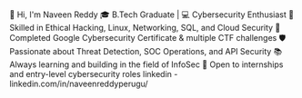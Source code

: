 👋 Hi, I'm Naveen Reddy
🎓 B.Tech Graduate | 💻 Cybersecurity Enthusiast
🔐 Skilled in Ethical Hacking, Linux, Networking, SQL, and Cloud Security
🏅 Completed Google Cybersecurity Certificate & multiple CTF challenges
🛡️ Passionate about Threat Detection, SOC Operations, and API Security
📚 Always learning and building in the field of InfoSec
📍 Open to internships and entry-level cybersecurity roles
linkedin - linkedin.com/in/naveenreddyperugu/
<!---
naveenreddy73866/naveenreddy73866 is a ✨ special ✨ repository because its `README.md` (this file) appears on your GitHub profile.
You can click the Preview link to take a look at your changes.
--->
